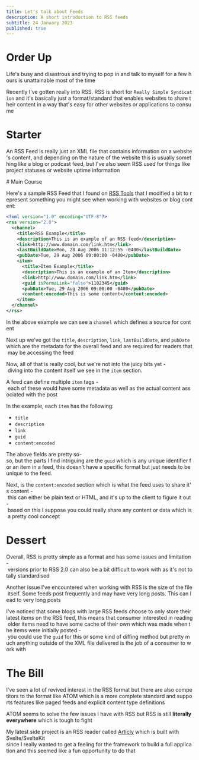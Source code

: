 ```yaml
---
title: Let's talk about Feeds
description: A short introduction to RSS feeds
subtitle: 24 January 2023
published: true
---
```


# Order Up

Life's busy and disastrous and trying to pop in and talk to myself for a few hours is unattainable most of the time 

Recently I've gotten really into RSS. RSS is short for `Really Simple Syndication` and it's basically just a format/standard that enables websites to share their content in a way that's easy for other websites or applications to consume 

# Starter

An RSS Feed is really just an XML file that contains information on a website's content, and depending on the nature of the website this is usually something like a blog or podcast feed, but I've also seem RSS used for things like project statuses or website uptime information 

# Main Course

Here's a sample RSS Feed that I found on [RSS Tools](http://www.rss-tools.com/rss-example.htm) that I modified a bit to represent something you might see when working with websites or blog content: 

```xml 
<?xml version="1.0" encoding="UTF-8"?> 
<rss version="2.0"> 
  <channel> 
    <title>RSS Example</title> 
    <description>This is an example of an RSS feed</description> 
    <link>http://www.domain.com/link.htm</link> 
    <lastBuildDate>Mon, 28 Aug 2006 11:12:55 -0400</lastBuildDate> 
    <pubDate>Tue, 29 Aug 2006 09:00:00 -0400</pubDate> 
    <item> 
      <title>Item Example</title> 
      <description>This is an example of an Item</description> 
      <link>http://www.domain.com/link.htm</link> 
      <guid isPermaLink="false">1102345</guid> 
      <pubDate>Tue, 29 Aug 2006 09:00:00 -0400</pubDate> 
      <content:encoded>This is some content</content:encoded> 
    </item> 
  </channel> 
</rss> 
``` 

In the above example we can see a `channel` which defines a source for content 

Next up we've got the `title`, `description`, `link`, `lastBuildDate`, and `pubDate` which are the metadata for the overall feed and are required for readers that may be accessing the feed 

Now, all of that is really cool, but we're not into the juicy bits yet - diving into the content itself we see in the `item` section.  

A feed can define multiple `item` tags - each of these would have some metadata as well as the actual content associated with the post 

In the example, each `item` has the following:

- `title`
- `description`
- `link`
- `guid`
- `content:encoded`

The above fields are pretty so-so, but the parts I find intriguing are the `guid` which is any unique identifier for an item in a feed, this doesn't have a specific format but just needs to be unique to the feed. 

Next, is the `content:encoded` section which is what the feed uses to share it's content - this can either be plain text or HTML, and it's up to the client to figure it out - based on this I suppose you could really share any content or data which is a pretty cool concept 

# Dessert 

Overall, RSS is pretty simple as a format and has some issues and limitation - versions prior to RSS 2.0 can also be a bit difficult to work with as it's not totally standardised 

Another issue I've encountered when working with RSS is the size of the file itself. Some feeds post frequently and may have very long posts. This can lead to very long posts 

I've noticed that some blogs with large RSS feeds choose to only store their latest items on the RSS feed, this means that consumer interested in reading older items need to have some cache of their own which was made when the items were initially posted - you could use the `guid` for this or some kind of diffing method but pretty much anything outside of the XML file delivered is the job of a consumer to work with 

# The Bill 

I've seen a lot of revived interest in the RSS format but there are also competitors to the format like ATOM which is a more complete standard and supports features like paged feeds and explicit content type definitions 

ATOM seems to solve the few issues I have with RSS but RSS is still **literally everywhere** which is tough to fight 

My latest side project is an RSS reader called [Articly](https://articly.vercel.app) which is built with Svelte/SvelteKit since I really wanted to get a feeling for the framework to build a full application and this seemed like a fun opportunity to do that
